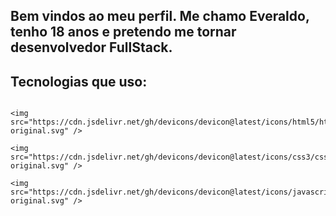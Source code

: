 ## Bem vindos ao meu perfil. Me chamo Everaldo, tenho 18 anos e pretendo me tornar desenvolvedor FullStack.

## Tecnologias que uso:
<div style="display:flex;flex-direction:row;justify-content:center">
  
    <img src="https://cdn.jsdelivr.net/gh/devicons/devicon@latest/icons/html5/html5-original.svg" />
    
    <img src="https://cdn.jsdelivr.net/gh/devicons/devicon@latest/icons/css3/css3-original.svg" />
          
    <img src="https://cdn.jsdelivr.net/gh/devicons/devicon@latest/icons/javascript/javascript-original.svg" />
    
          
</div>

<!--
**Everaldo451/Everaldo451** is a ✨ _special_ ✨ repository because its `README.md` (this file) appears on your GitHub profile.

Here are some ideas to get you started:

- 🔭 I’m currently working on ...
- 🌱 I’m currently learning ...
- 👯 I’m looking to collaborate on ...
- 🤔 I’m looking for help with ...
- 💬 Ask me about ...
- 📫 How to reach me: ...
- 😄 Pronouns: ...
- ⚡ Fun fact: ...
-->
